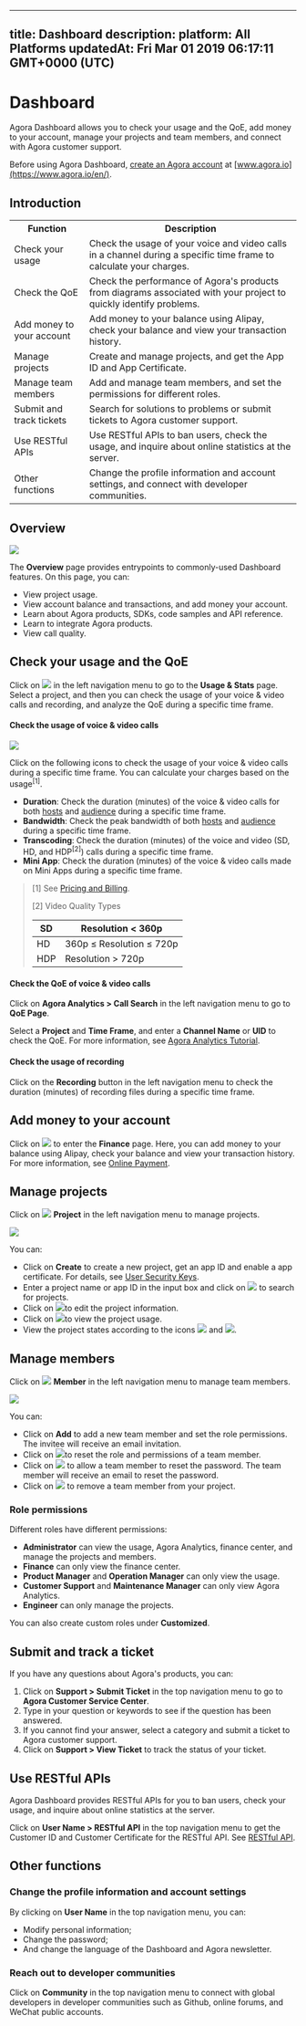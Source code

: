 
---
title: Dashboard
description: 
platform: All Platforms
updatedAt: Fri Mar 01 2019 06:17:11 GMT+0000 (UTC)
---
# Dashboard
Agora Dashboard allows you to check your usage and the QoE, add money to your account, manage your projects and team members, and connect with Agora customer support.

Before using Agora Dashboard, [create an Agora account](../../en/Agora%20Platform/sign_in_and_sign_up.md) at [www.agora.io](https://www.agora.io/en/).

## Introduction

<table>
<tr>
<th>Function</th>
<th>Description</th>
</tr>
<tr>
<td>Check your usage</td>
<td>Check the usage of your voice and video calls in a channel during a specific time frame to calculate your charges.</td>
</tr>
<tr>
<td>Check the QoE</td>
<td>Check the performance of Agora's products from diagrams associated with your project to quickly identify problems.</td>
</tr>
<tr>
<td>Add money to your account</td>
<td>Add money to your balance using Alipay, check your balance and view your transaction history.</td>
</tr>
<tr>
<td>Manage projects</td>
<td>Create and manage projects, and get the App ID and App Certificate.</td>
</tr>
<tr>
<td>Manage team members</td>
<td>Add and manage team members, and set the permissions for different roles.</td>
</tr>
<tr>
<td>Submit and track tickets</td>
<td>Search for solutions to problems or submit tickets to Agora customer support.</td>
</tr>
<tr>
<td>Use RESTful APIs</td>
<td>Use RESTful APIs to ban users, check the usage, and inquire about online statistics at the server.</td>
</tr>
<tr>
<td>Other functions</td>
<td>Change the profile information and account settings, and connect with developer communities.</td>
</tr>
</table>

## Overview

![](https://web-cdn.agora.io/docs-files/1551353882782)

The **Overview** page provides entrypoints to commonly-used Dashboard features. On this page, you can:

- View project usage.
- View account balance and transactions, and add money your account.
- Learn about Agora products, SDKs, code samples and API reference.
- Learn to integrate Agora products.
- View call quality.

## Check your usage and the QoE

Click on ![](https://web-cdn.agora.io/docs-files/1551260936285) in the left navigation menu to go to the **Usage & Stats** page. Select a project, and then you can check the usage of your voice & video calls and recording, and analyze the QoE during a specific time frame. 

#### Check the usage of voice & video calls

![](https://web-cdn.agora.io/docs-files/1551354077719)

Click on the following icons to check the usage of your voice & video calls during a specific time frame. You can calculate your charges based on the usage<sup>[1]</sup>.

- **Duration**: Check the duration (minutes) of the voice & video calls for both [hosts](../../en/Agora%20Platform/terms.md) and [audience](../../en/Agora%20Platform/terms.md) during a specific time frame.
- **Bandwidth**: Check the peak bandwidth of both [hosts](../../en/Agora%20Platform/terms.md) and [audience](../../en/Agora%20Platform/terms.md) during a specific time frame.
- **Transcoding**: Check the duration (minutes) of the voice and video (SD, HD, and HDP<sup>[2]</sup>) calls during a specific time frame.
- **Mini App**: Check the duration (minutes) of the voice & video calls made on Mini Apps during a specific time frame.

> [1] See [Pricing and Billing](https://docs.agora.io/en/Agora%20Platform/billing_faq).
>
> [2] Video Quality Types
>
> | SD | Resolution < 360p              |
> |------|----------------------------------|
> | HD | 360p ≤ Resolution ≤ 720p |
> | HDP | Resolution > 720p             |

#### Check the QoE of voice & video calls

Click on **Agora Analytics > Call Search** in the left navigation menu to go to **QoE Page**.

Select a **Project** and **Time Frame**, and enter a **Channel Name** or **UID** to check the QoE. For more information, see [Agora Analytics Tutorial](../../en/Agora%20Platform/aa_guide.md).

#### Check the usage of recording

Click on the **Recording** button in the left navigation menu to check the duration (minutes) of recording files during a specific time frame.

## Add money to your account

Click on ![](https://web-cdn.agora.io/docs-files/1551350477096) to enter the **Finance** page. Here, you can add money to your balance using Alipay, check your balance and view your transaction history. For more information, see [Online Payment](../../en/Agora%20Platform/online_payment.md).

## Manage projects

Click on ![](https://web-cdn.agora.io/docs-files/1551254998344) **Project** in the left navigation menu to manage projects.

![](https://web-cdn.agora.io/docs-files/1551257409179)

You can: 

- Click on **Create** to create a new project, get an app ID and enable a app certificate. For details, see [User Security Keys](../../en/Interactive%20Broadcast/token.md).
- Enter a project name or app ID in the input box and click on ![](https://web-cdn.agora.io/docs-files/1551255111208) to search for projects.
- Click on ![](https://web-cdn.agora.io/docs-files/1551255135678)to edit the project information.
- Click on ![](https://web-cdn.agora.io/docs-files/1551255151708)to view the project usage.
- View the project states according to the icons ![](https://web-cdn.agora.io/docs-files/1551255188685) and ![](https://web-cdn.agora.io/docs-files/1551255166718).

## Manage members

Click on ![](https://web-cdn.agora.io/docs-files/1551255228096) **Member** in the left navigation menu to manage team members.

![](https://web-cdn.agora.io/docs-files/1551257470398)

You can:

- Click on **Add** to add a new team member and set the role permissions. The invitee will receive an email invitation.
- Click on ![](https://web-cdn.agora.io/docs-files/1551255422216)to reset the role and permissions of a team member.
- Click on ![](https://web-cdn.agora.io/docs-files/1551255494008) to allow a team member to reset the password. The team member will receive an email to reset the password.
- Click on ![](https://web-cdn.agora.io/docs-files/1551255516590) to remove a team member from your project.

### Role permissions

Different roles have different permissions:

- **Administrator** can view the usage, Agora Analytics, finance center, and manage the projects and members.
- **Finance** can only view the finance center.
- **Product Manager** and **Operation Manager** can only view the usage.
- **Customer Support** and **Maintenance Manager** can only view Agora Analytics.
- **Engineer** can only manage the projects.

You can also create custom roles under **Customized**.

## Submit and track a ticket

If you have any questions about Agora's products, you can: 

1. Click on **Support > Submit Ticket** in the top navigation menu to go to **Agora Customer Service Center**.
2. Type in your question or keywords to see if the question has been answered.
3. If you cannot find your answer, select a category and submit a ticket to Agora customer support.
4. Click on **Support > View Ticket** to track the status of your ticket.

## Use RESTful APIs

Agora Dashboard provides RESTful APIs for you to ban users, check your usage, and inquire about online statistics at the server. 

Click on **User Name > RESTful API** in the top navigation menu to get the Customer ID and Customer Certificate for the RESTful API. See [RESTful API](../../en/Agora%20Platform/dashboard_restful_live.md).

## Other functions

### Change the profile information and account settings

By clicking on **User Name** in the top navigation menu, you can:
* Modify personal information;
* Change the password;
* And change the language of the Dashboard and Agora newsletter.

### Reach out to developer communities

Click on **Community** in the top navigation menu to connect with global developers in developer communities such as Github, online forums, and WeChat public accounts.
